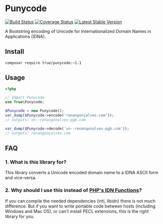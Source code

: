 # Punycode

[![Build Status](https://secure.travis-ci.org/true/php-punycode.png?branch=master)](http://travis-ci.org/true/php-punycode)
[![Coverage Status](https://coveralls.io/repos/true/php-punycode/badge.png?branch=master)](https://coveralls.io/r/true/php-punycode)
[![Latest Stable Version](https://poser.pugx.org/true/punycode/version.png)](https://packagist.org/packages/true/punycode)

A Bootstring encoding of Unicode for Internationalized Domain Names in Applications (IDNA).


## Install

```
composer require true/punycode:~1.1
```


## Usage

```php
<?php

// Import Punycode
use True\Punycode;

$Punycode = new Punycode();
var_dump($Punycode->encode('renangonçalves.com'));
// outputs: xn--renangonalves-pgb.com

var_dump($Punycode->decode('xn--renangonalves-pgb.com'));
// outputs: renangonçalves.com
```


## FAQ

### 1. What is this library for?

This library converts a Unicode encoded domain name to a IDNA ASCII form and vice-versa.


### 2. Why should I use this instead of [PHP's IDN Functions](http://php.net/manual/en/ref.intl.idn.php)?

If you can compile the needed dependencies (intl, libidn) there is not much difference.
But if you want to write portable code between hosts (including Windows and Mac OS), or can't install PECL extensions, this is the right library for you.
